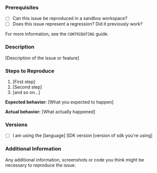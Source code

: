 <!--
Please read the following information before you create a new issue.

- Make sure the issue you want to report or the feature you want to request does not exist yet.
- Please provide as much detail as you can. The more we know, the better we can help.
- Do not give any production UUIDs, DO link to intercom conversations or Slack threads that have
  relevant information, or a sandbox workspace reproducing the issue.
- Remember that this is a public space, so do not share sensitive information about you or others.
- If you are a Seam Enterprise customer, we'll create these issues for you, no need to create issues
  here unless you want to.
-->

### Prerequisites

- [ ] Can this issue be reproduced in a sandbox workspace?
- [ ] Does this issue represent a regression? Did it previously work?

For more information, see the `CONTRIBUTING` guide.

### Description

[Description of the issue or feature]

### Steps to Reproduce

1. [First step]
2. [Second step]
3. [and so on...]

**Expected behavior:** [What you expected to happen]

**Actual behavior:** [What actually happened]

### Versions

- [ ] I am using the [language] SDK version [version of sdk you're using]

### Additional Information

Any additional information, screenshots or code you think might be necessary to reproduce the issue.

<!--
Thanks for contributing!
-->
